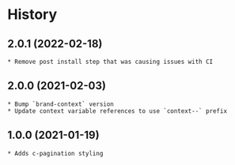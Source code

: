 # History

## 2.0.1 (2022-02-18)
    * Remove post install step that was causing issues with CI

## 2.0.0 (2021-02-03)
    * Bump `brand-context` version
    * Update context variable references to use `context--` prefix

## 1.0.0 (2021-01-19)
	* Adds c-pagination styling
